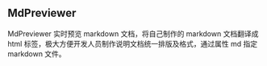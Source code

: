 ## MdPreviewer

MdPreviewer 实时预览 markdown 文档，将自己制作的 markdown 文档翻译成 html 标签，极大方便开发人员制作说明文档统一排版及格式，通过属性 md 指定 markdown 文件。
